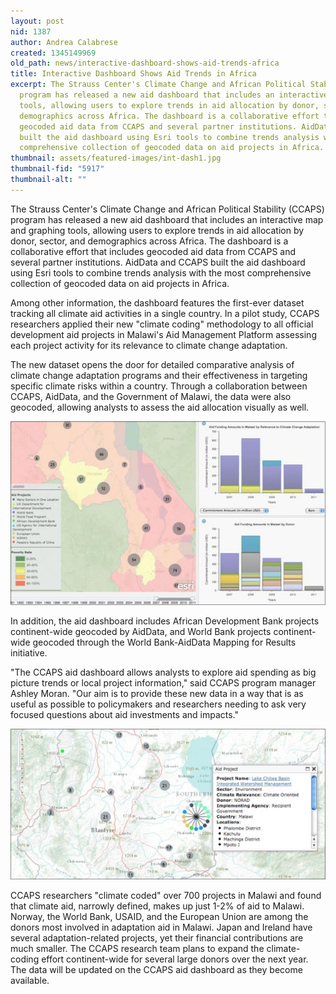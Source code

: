 ```yaml
---
layout: post
nid: 1387
author: Andrea Calabrese
created: 1345149969
old_path: news/interactive-dashboard-shows-aid-trends-africa
title: Interactive Dashboard Shows Aid Trends in Africa
excerpt: The Strauss Center's Climate Change and African Political Stability (CCAPS)
  program has released a new aid dashboard that includes an interactive map and graphing
  tools, allowing users to explore trends in aid allocation by donor, sector, and
  demographics across Africa. The dashboard is a collaborative effort that includes
  geocoded aid data from CCAPS and several partner institutions. AidData and CCAPS
  built the aid dashboard using Esri tools to combine trends analysis with the most
  comprehensive collection of geocoded data on aid projects in Africa.
thumbnail: assets/featured-images/int-dash1.jpg
thumbnail-fid: "5917"
thumbnail-alt: ""
---
```


The Strauss Center's Climate Change and African Political Stability (CCAPS) program has released a new aid dashboard that includes an interactive map and graphing tools, allowing users to explore trends in aid allocation by donor, sector, and demographics across Africa. The dashboard is a collaborative effort that includes geocoded aid data from CCAPS and several partner institutions. AidData and CCAPS built the aid dashboard using Esri tools to combine trends analysis with the most comprehensive collection of geocoded data on aid projects in Africa.

Among other information, the dashboard features the first-ever dataset tracking all climate aid activities in a single country. In a pilot study, CCAPS researchers applied their new "climate coding" methodology to all official development aid projects in Malawi's Aid Management Platform assessing each project activity for its relevance to climate change adaptation.

The new dataset opens the door for detailed comparative analysis of climate change adaptation programs and their effectiveness in targeting specific climate risks within a country. Through a collaboration between CCAPS, AidData, and the Government of Malawi, the data were also geocoded, allowing analysts to assess the aid allocation visually as well.

![](/assets/post-images/int-dash2.jpg)

In addition, the aid dashboard includes African Development Bank projects continent-wide geocoded by AidData, and World Bank projects continent-wide geocoded through the World Bank-AidData Mapping for Results initiative.

"The CCAPS aid dashboard allows analysts to explore aid spending as big picture trends or local project information," said CCAPS program manager Ashley Moran. "Our aim is to provide these new data in a way that is as useful as possible to policymakers and researchers needing to ask very focused questions about aid investments and impacts."

![](/assets/post-images/int-dash3.jpg)

CCAPS researchers "climate coded" over 700 projects in Malawi and found that climate aid, narrowly defined, makes up just 1-2% of aid to Malawi. Norway, the World Bank, USAID, and the European Union are among the donors most involved in adaptation aid in Malawi. Japan and Ireland have several adaptation-related projects, yet their financial contributions are much smaller. The CCAPS research team plans to expand the climate-coding effort continent-wide for several large donors over the next year. The data will be updated on the CCAPS aid dashboard as they become available.

